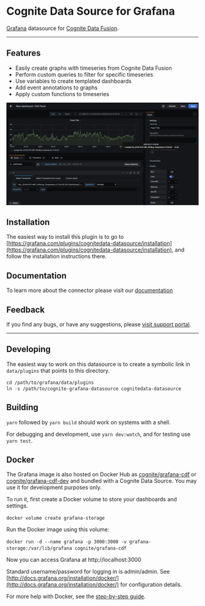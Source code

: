 # Cognite Data Source for Grafana

[Grafana](https://grafana.com/) datasource for [Cognite Data Fusion](https://cognite.com/).

---

## Features

- Easily create graphs with timeseries from Cognite Data Fusion
- Perform custom queries to filter for specific timeseries
- Use variables to create templated dashboards
- Add event annotations to graphs
- Apply custom functions to timeseries

![Select Timeseries](https://raw.githubusercontent.com/cognitedata/cognite-grafana-datasource/release-v2/images/readme/image2.png)


## Installation

The easiest way to install this plugin is to go to [https://grafana.com/plugins/cognitedata-datasource/installation](https://grafana.com/plugins/cognitedata-datasource/installation), and follow the installation instructions there.
 
## Documentation

To learn more about the connector please visit our [documentation](https://docs.cognite.com/cdf/dashboards/guides/grafana/getting_started.html)

## Feedback

If you find any bugs, or have any suggestions, please [visit support portal](https://support.cognite.com/).

---

## Developing

The easiest way to work on this datasource is to create a symbolic link
in `data/plugins` that points to this directory.

```shell
cd /path/to/grafana/data/plugins
ln -s /path/to/cognite-grafana-datasource cognitedata-datasource
```

## Building

`yarn` followed by `yarn build` should work on systems with a shell.

For debugging and development, use `yarn dev:watch`, and for testing use `yarn test`.

## Docker

The Grafana image is also hosted on Docker Hub as
[cognite/grafana-cdf](https://hub.docker.com/r/cognite/grafana-cdf/) or [cognite/grafana-cdf-dev](https://hub.docker.com/r/cognite/grafana-cdf-dev/) and bundled with a Cognite Data Source. You may use it for development purposes only.

To run it, first create a Docker volume to store your dashboards
and settings.

`docker volume create grafana-storage`

Run the Docker image using this volume:

`docker run -d --name grafana -p 3000:3000 -v grafana-storage:/var/lib/grafana cognite/grafana-cdf`

Now you can access Grafana at http://localhost:3000

Standard username/password for logging in is admin/admin. See
[http://docs.grafana.org/installation/docker/](http://docs.grafana.org/installation/docker/) for configuration details.

For more help with Docker, see the [step-by-step guide](https://github.com/cognitedata/cognite-grafana-datasource/blob/master/instructions.md).
